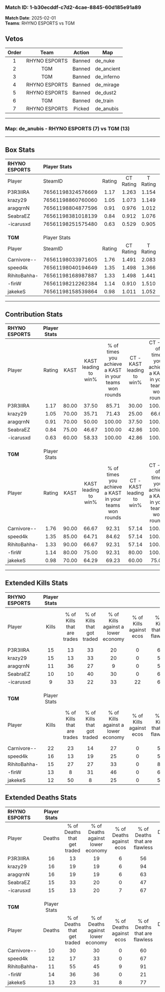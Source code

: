 ### Match ID: 1-b30ecddf-c7d2-4cae-8845-60d185e91a89  
**Match Date**: 2025-02-01  
**Teams**: RHYNO ESPORTS vs TGM  

## Vetos  

| Order | Team | Action | Map |
| :---: | :--: | :----: | --- |
| 1 | RHYNO ESPORTS | Banned | de_nuke |
| 2 | TGM | Banned | de_ancient |
| 3 | TGM | Banned | de_inferno |
| 4 | RHYNO ESPORTS | Banned | de_mirage |
| 5 | RHYNO ESPORTS | Banned | de_dust2 |
| 6 | TGM | Banned | de_train |
| 7 | RHYNO ESPORTS | Picked | de_anubis |

---  

### **Map**: de_anubis - RHYNO ESPORTS (7) vs TGM (13)  
---  

## Box Stats  

| **RHYNO ESPORTS** | Player Stats      |        |           |          |       |       |       |         |        |      |     |
| :- | :- | :-: | :-: | :-: | :-: | :-: | :-: | :-: | :-: | :-: | :-: |
| Player            | SteamID           | Rating | CT Rating | T Rating | KAST  |  ADR  | Kills | Assists | Deaths | K/D  | HS% |
| P3R3IIRA          | 76561198324576669 |  1.17  |   1.263   |  1.154   | 80.00 | 82.4  |  15   |    7    |   16   | 0.94 | 40  |
| krazy29           | 76561198860760060 |  1.05  |   1.073   |  1.149   | 70.00 | 73.3  |  15   |    4    |   16   | 0.94 | 46  |
| aragqrnN          | 76561198804877596 |  0.91  |   0.976   |  1.012   | 70.00 | 74.5  |  11   |   10    |   16   | 0.69 | 45  |
| SeabraEZ          | 76561198381018139 |  0.84  |   0.912   |  1.076   | 75.00 | 58.8  |  10   |    3    |   15   | 0.67 | 40  |
| -icarusxd         | 76561198251575480 |  0.63  |   0.529   |  0.905   | 60.00 | 39.7  |   9   |    2    |   15   | 0.60 | 22  |
|                   |                   |        |           |          |       |       |       |         |        |      |     |
|                   |                   |        |           |          |       |       |       |         |        |      |     |
|                   |                   |        |           |          |       |       |       |         |        |      |     |
| **TGM**           | Player Stats      |        |           |          |       |       |       |         |        |      |     |
| Player            | SteamID           | Rating | CT Rating | T Rating | KAST  |  ADR  | Kills | Assists | Deaths | K/D  | HS% |
| Carnivore--       | 76561198033971605 |  1.76  |   1.491   |  2.083   | 90.00 | 110.0 |  22   |    2    |   10   | 2.20 | 68  |
| speed4k           | 76561198040194649 |  1.35  |   1.498   |  1.366   | 85.00 | 86.7  |  16   |    4    |   12   | 1.33 | 37  |
| RihitoBahha-      | 76561198168987887 |  1.33  |   1.498   |  1.441   | 90.00 | 75.6  |  15   |    3    |   11   | 1.36 | 46  |
| -finW             | 76561198212262384 |  1.14  |   0.910   |  1.510   | 80.00 | 82.0  |  13   |    8    |   14   | 0.93 | 53  |
| jakekeS           | 76561198158539864 |  0.98  |   1.011   |  1.052   | 70.00 | 63.4  |  12   |    7    |   13   | 0.92 | 25  |
---  

## Contribution Stats  

| **RHYNO ESPORTS** | Player Stats |       |                      |                                                        |                           |                                                             |                          |                                                            |
| :- | :-: | :-: | :-: | :-: | :-: | :-: | :-: | :-: |
| Player            |    Rating    | KAST  | KAST leading to win% | % of times you achieve a KAST in your teams won rounds | CT - KAST leading to win% | CT - % of times you achieve a KAST in your teams won rounds | T - KAST leading to win% | T - % of times you achieve a KAST in your teams won rounds |
| P3R3IIRA          |     1.17     | 80.00 |        37.50         |                         85.71                          |           30.00           |                           100.00                            |          50.00           |                           75.00                            |
| krazy29           |     1.05     | 70.00 |        35.71         |                         71.43                          |           25.00           |                            66.67                            |          50.00           |                           75.00                            |
| aragqrnN          |     0.91     | 70.00 |        50.00         |                         100.00                         |           37.50           |                           100.00                            |          66.67           |                           100.00                           |
| SeabraEZ          |     0.84     | 75.00 |        46.67         |                         100.00                         |           42.86           |                           100.00                            |          50.00           |                           100.00                           |
| -icarusxd         |     0.63     | 60.00 |        58.33         |                         100.00                         |           42.86           |                           100.00                            |          80.00           |                           100.00                           |
|                   |              |       |                      |                                                        |                           |                                                             |                          |                                                            |
|                   |              |       |                      |                                                        |                           |                                                             |                          |                                                            |
|                   |              |       |                      |                                                        |                           |                                                             |                          |                                                            |
| **TGM**           | Player Stats |       |                      |                                                        |                           |                                                             |                          |                                                            |
| Player            |    Rating    | KAST  | KAST leading to win% | % of times you achieve a KAST in your teams won rounds | CT - KAST leading to win% | CT - % of times you achieve a KAST in your teams won rounds | T - KAST leading to win% | T - % of times you achieve a KAST in your teams won rounds |
| Carnivore--       |     1.76     | 90.00 |        66.67         |                         92.31                          |           57.14           |                           100.00                            |          72.73           |                           88.89                            |
| speed4k           |     1.35     | 85.00 |        64.71         |                         84.62                          |           57.14           |                           100.00                            |          70.00           |                           77.78                            |
| RihitoBahha-      |     1.33     | 90.00 |        66.67         |                         92.31                          |           57.14           |                           100.00                            |          72.73           |                           88.89                            |
| -finW             |     1.14     | 80.00 |        75.00         |                         92.31                          |           80.00           |                           100.00                            |          72.73           |                           88.89                            |
| jakekeS           |     0.98     | 70.00 |        64.29         |                         69.23                          |           60.00           |                            75.00                            |          66.67           |                           66.67                            |
---  

## Extended Kills Stats  

| **RHYNO ESPORTS** | Player Stats |                            |                            |                                    |                         |                              |                                 |                                       |                    |           |
| :- | :-: | :-: | :-: | :-: | :-: | :-: | :-: | :-: | :-: | :-: |
| Player            |    Kills     | % of Kills that are trades | % of Kills that got traded | % of Kills against a lower economy | % of Kills against ecos | % of Kills that are flawless | % of Kills that are close duels | % of Kills that are assisted by flash | Pistol Round Kills | AWP Kills |
| P3R3IIRA          |      15      |             13             |             33             |                 20                 |            0            |              60              |               13                |                   0                   |         1          |     0     |
| krazy29           |      15      |             13             |             33             |                 20                 |            0            |              53              |                0                |                   0                   |         2          |     4     |
| aragqrnN          |      11      |             36             |             27             |                 9                  |            0            |              55              |               18                |                   9                   |         1          |     0     |
| SeabraEZ          |      10      |             10             |             40             |                 30                 |            0            |              60              |                0                |                  20                   |         0          |     0     |
| -icarusxd         |      9       |             33             |             22             |                 33                 |           22            |              67              |               11                |                  11                   |         1          |     0     |
|                   |              |                            |                            |                                    |                         |                              |                                 |                                       |                    |           |
|                   |              |                            |                            |                                    |                         |                              |                                 |                                       |                    |           |
|                   |              |                            |                            |                                    |                         |                              |                                 |                                       |                    |           |
| **TGM**           | Player Stats |                            |                            |                                    |                         |                              |                                 |                                       |                    |           |
| Player            |    Kills     | % of Kills that are trades | % of Kills that got traded | % of Kills against a lower economy | % of Kills against ecos | % of Kills that are flawless | % of Kills that are close duels | % of Kills that are assisted by flash | Pistol Round Kills | AWP Kills |
| Carnivore--       |      22      |             23             |             14             |                 27                 |            0            |              59              |                9                |                   0                   |         1          |     0     |
| speed4k           |      16      |             13             |             19             |                 25                 |            0            |              56              |               13                |                   0                   |         3          |     6     |
| RihitoBahha-      |      15      |             27             |             27             |                 33                 |            0            |              80              |                7                |                   0                   |         0          |     0     |
| -finW             |      13      |             8              |             31             |                 46                 |            0            |              69              |                0                |                   0                   |         1          |     0     |
| jakekeS           |      12      |             50             |             8              |                 25                 |            0            |              58              |                8                |                   8                   |         1          |     0     |
## Extended Deaths Stats  

| **RHYNO ESPORTS** | Player Stats |                             |                                   |                          |                               |                            |                           |               |
| :- | :-: | :-: | :-: | :-: | :-: | :-: | :-: | :-: |
| Player            |    Deaths    | % of Deaths that get traded | % of Deaths against lower economy | % of Deaths against ecos | % of Deaths that are flawless | % of Deaths that are close | % of Deaths while blinded | Deaths to AWP |
| P3R3IIRA          |      16      |             13              |                19                 |            6             |              56               |             13             |             0             |       0       |
| krazy29           |      16      |             19              |                19                 |            6             |              94               |             0              |             6             |       4       |
| aragqrnN          |      16      |             19              |                19                 |            6             |              63               |             13             |             0             |       0       |
| SeabraEZ          |      15      |             33              |                20                 |            0             |              47               |             7              |             0             |       0       |
| -icarusxd         |      15      |             13              |                20                 |            7             |              67               |             7              |             0             |       2       |
|                   |              |                             |                                   |                          |                               |                            |                           |               |
|                   |              |                             |                                   |                          |                               |                            |                           |               |
|                   |              |                             |                                   |                          |                               |                            |                           |               |
| **TGM**           | Player Stats |                             |                                   |                          |                               |                            |                           |               |
| Player            |    Deaths    | % of Deaths that get traded | % of Deaths against lower economy | % of Deaths against ecos | % of Deaths that are flawless | % of Deaths that are close | % of Deaths while blinded | Deaths to AWP |
| Carnivore--       |      10      |             30              |                30                 |            0             |              60               |             10             |             0             |       1       |
| speed4k           |      12      |             17              |                33                 |            0             |              67               |             17             |            17             |       0       |
| RihitoBahha-      |      11      |             55              |                45                 |            9             |              91               |             0              |             0             |       1       |
| -finW             |      14      |             36              |                36                 |            0             |              21               |             7              |            14             |       1       |
| jakekeS           |      13      |             23              |                31                 |            8             |              77               |             8              |             0             |       1       |
